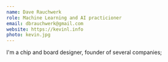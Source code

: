 ```yaml
---
name: Dave Rauchwerk
role: Machine Learning and AI practicioner
email: dbrauchwerk@gmail.com
website: https://kevinl.info
photo: kevin.jpg
---
```


I'm a chip and board designer, founder of several companies;
